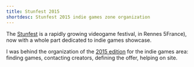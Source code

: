 ```yaml
---
title: Stunfest 2015
shortdesc: Stunfest 2015 indie games zone organization
---
```


The [Stunfest](http://www.stunfest.fr/) is a rapidly growing videogame festival, in Rennes 5France), now with a whole part dedicated to indie games showcase.

I was behind the organization of the [2015 edition](http://indie.stunfest.fr/2015/) for the indie games area: finding games, contacting creators, defining the offer, helping on site.

